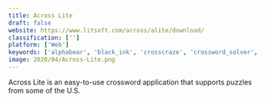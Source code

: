 ```yaml
---
title: Across Lite
draft: false 
website: https://www.litsoft.com/across/alite/download/
classification: ['']
platform: ['Web']
keywords: ['alphabear', 'black_ink', 'crosscraze', 'crossword_solver', 'crosswords_arena', 'lexica', 'rex_verbi', 'scrabble3d', 'tanglet', 'word_colors', 'word_domination', 'wordfeud', 'wordiamo', 'words_with_friends']
image: 2020/04/Across-Lite.png
---
```

Across Lite is an easy-to-use crossword application that supports puzzles from some of the U.S.